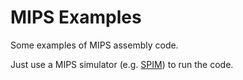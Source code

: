 # MIPS Examples

Some examples of MIPS assembly code.

Just use a MIPS simulator (e.g. [SPIM](http://spimsimulator.sourceforge.net/)) to run the code. 
